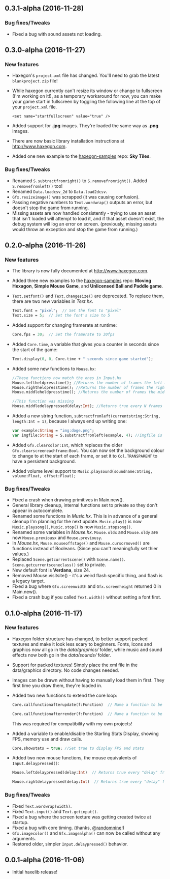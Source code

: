 0.3.1-alpha (2016-11-28)
------------------
### Bug fixes/Tweaks
* Fixed a bug with sound assets not loading.

0.3.0-alpha (2016-11-27)
------------------
### New features
* Haxegon's `project.xml` file has changed. You'll need to grab the latest `blankproject.zip` file!
* While haxegon currently can't resize its window or change to fullscreen (I'm working on it!), as a temporary workaround for now, you can make your game start in fullscreen by toggling the following line at the top of your `project.xml` file.

  ```
  <set name="startfullscreen" value="true" />
  ```

* Added support for **.jpg** images. They're loaded the same way as **.png** images.
* There are now basic library installation instructions at <a href="http://www.haxegon.com">http://www.haxegon.com</a>.
* Added one new example to the <a href="https://github.com/TerryCavanagh/haxegon-samples">haxegon-samples</a> repo: **Sky Tiles**.
  
### Bug fixes/Tweaks
* Renamed `S.subtractfromright()` to `S.removefromright()`. Added `S.removefromleft()` too!
* Renamed `Data.loadcsv_2d` to `Data.load2dcsv`.
* `Gfx.resizeimage()` was scrapped (it was causing confusion).
* Passing negative numbers to `Text.wordwrap()` outputs an error, but doesn't stop the game from running.
* Missing assets are now handled consistently - trying to use an asset that isn't loaded will attempt to load it, and if that asset doesn't exist, the debug system will log an error on screen. (previously, missing assets would throw an exception and stop the game from running.)

0.2.0-alpha (2016-11-26)
------------------
### New features
* The library is now fully documented at <a href="http://www.haxegon.com">http://www.haxegon.com</a>.
* Added three new examples to the <a href="https://github.com/TerryCavanagh/haxegon-samples">haxegon-samples</a> repo: **Moving Hexagon**, **Simple Mouse Game**, and **Unlicensed Ball and Paddle game**.
* `Text.setfont()` and `Text.changesize()` are deprecated. To replace them, there are two new variables in *Text.hx*.

  ``` haxe
  Text.font = "pixel";  // Set the font to "pixel"
  Text.size = 5;  // Set the font's size to 5
  ```
* Added support for changing framerate at runtime:

  ``` haxe
  Core.fps = 30;  // Set the framerate to 30fps
  ```
* Added `Core.time`, a variable that gives you a counter in seconds since the start of the game:

  ``` haxe
  Text.display(0, 0, Core.time + " seconds since game started");
  ```
* Added some new functions to `Mouse.hx`:

  ``` haxe
  //These functions now match the ones in Input.hx
  Mouse.leftheldpresstime(); //Returns the number of frames the left mouse button is held
  Mouse.rightheldpresstime(); //Returns the number of frames the right mouse button is held
  Mouse.middleheldpresstime(); //Returns the number of frames the middle mouse button is held
  
  //This function was missing
  Mouse.middledelaypressed(delay:Int); //Returns true every N frames when middle mouse button is held
  ```
* Added a new string function, `subtractfromleft(currentstring:String, length:Int = 1)`, because I always end up writing one:

  ``` haxe
  var example:String = "img:doge.png";
  var imgfile:String = S.substractfromleft(example, 4); //imgfile is now "doge.png";
  ```
* Added `Gfx.clearcolor:Int`, which replaces the older `Gfx.clearscreeneachframe:Bool`. You can now set the background colour to change to at the start of each frame, or set it to `Col.TRANSPARENT` to have a persistent background.
* Added volume level support to `Music.playsound(soundname:String, volume:Float, offset:Float);`

### Bug fixes/Tweaks
* Fixed a crash when drawing primitives in Main.new().
* General library cleanup, internal functions set to private so they don't appear in autocomplete.
* Renamed some functions in *Music.hx*. This is in advance of a general cleanup I'm planning for the next update. `Music.play()` is now `Music.playsong()`, `Music.stop()` is now `Music.stopsong()`.
* Renamed some variables in *Mouse.hx*. `Mouse.oldx` and `Mouse.oldy` are now `Mouse.previousx` and `Mouse.previousy`.
* In *Mouse.hx*, `Mouse.mouseoffstage()` and `Mouse.cursormoved()` are functions instead of Booleans. (Since you can't meaningfully set thier values.)
* Replaced `Scene.getcurrentscene()` with `Scene.name()`. `Scene.getcurrentsceneclass()` set to private.
* New default font is **Verdana**, size 24.
* Removed Mouse.visitsite() - it's a weird flash specific thing, and flash is a legacy target.
* Fixed a bug where `Gfx.screenwidth` and `Gfx.screenheight` returned 0 in Main.new().
* Fixed a crash bug if you called `Text.width()` without setting a font first.

0.1.0-alpha (2016-11-17)
------------------
### New features
* Haxegon folder structure has changed, to better support packed textures and make it look less scary to beginners. Fonts, Icons and graphics now all go in the *data/graphics/* folder, while music and sound effects now both go in the *data/sounds/* folder. 
* Support for packed textures! Simply place the xml file in the data/graphics directory. No code changes needed.
* Images can be drawn without having to manually load them in first. They first time you draw them, they're loaded in.
* Added two new functions to extend the core loop:
   
  ``` haxe
  Core.callfunctionafterupdate(f:Function)  // Name a function to be called after update() in every scene
  ```
  
  ``` haxe
  Core.callfunctionafterrender(f:Function)  // Name a function to be called after render() in every scene
  ```
  This was required for compatibility with my own projects!
* Added a variable to enable/disable the Starling Stats Display, showing FPS, memory use and draw calls.

  ``` haxe
  Core.showstats = true; //Set true to display FPS and stats
  ```
* Added two new mouse functions, the mouse equivalents of `Input.delaypressed()`:
  
  ``` haxe
  Mouse.leftdelaypressed(delay:Int)  // Returns true every "delay" frames.
  ```
  
  ``` haxe
  Mouse.rightdelaypressed(delay:Int)  // Returns true every "delay" frames.
  ```

### Bug fixes/Tweaks
* Fixed `Text.wordwrap(width)`.
* Fixed `Text.input()` and `Text.getinput()`.
* Fixed a bug where the screen texture was getting created twice at startup.
* Fixed a bug with core timing. (thanks, <a href="https://github.com/randomnine/">@randomnine</a>!)
* `Gfx.imagecolor()` and `Gfx.imagealpha()` can now be called without any arguments.
* Restored older, simpler `Input.delaypressed()` behavior.

0.0.1-alpha (2016-11-06)
------------------
* Initial haxelib release!
